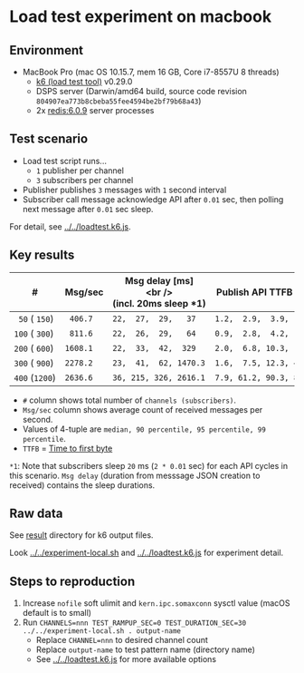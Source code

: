 # Load test experiment on macbook

## Environment

- MacBook Pro (mac OS 10.15.7, mem 16 GB, Core i7-8557U 8 threads)
  - [k6 (load test tool)](https://k6.io/) v0.29.0
  - DSPS server (Darwin/amd64 build, source code revision `804907ea773b8cbeba55fee4594be2bf79b68a43`)
  - 2x [redis:6.0.9](https://hub.docker.com/_/redis) server processes

## Test scenario

- Load test script runs... 
  - `1` publisher per channel
  - `3` subscribers per channel
- Publisher publishes `3` messages with `1` second interval
- Subscriber call message acknowledge API after `0.01` sec, then polling next message after `0.01` sec sleep.

For detail, see [../../loadtest.k6.js](../../loadtest.k6.js).

## Key results

| #              | Msg/sec  | Msg delay [ms]<br />(incl. 20ms sleep *1) | Publish API TTFB [ms]    | Acknowledge API TTFB [ms] |
| -------------- | -------- | ----------------------------------------- | ------------------------ | ------------------------- |
| ` 50` ( `150`) | ` 406.7` | `22,  27,  29,   37`                      | `1.2,  2.9,  3.9,  10.7` | `0.8,  2.2,  3.0,   5.6`  |
| `100` ( `300`) | ` 811.6` | `22,  26,  29,   64`                      | `0.9,  2.8,  4.2,  30.3` | `0.7,  2.0,  2.9,   9.4`  |
| `200` ( `600`) | `1608.1` | `22,  33,  42,  329`                      | `2.0,  6.8, 10.3, 179.4` | `1.0,  4.1,  7.1,  16.6`  |
| `300` ( `900`) | `2278.2` | `23,  41,  62, 1470.3`                    | `1.6,  7.5, 12.3, 450.7` | `1.1,  5.3,  9.2,  22.9`  |
| `400` (`1200`) | `2636.6` | `36, 215, 326, 2616.1`                    | `7.9, 61.2, 90.3, 830.4` | `5.2, 49.5, 70.5, 115.9`  |

- `#` column shows total number of `channels (subscribers)`.
- `Msg/sec` column shows average count of received messages per second.
- Values of 4-tuple are `median, 90 percentile, 95 percentile, 99 percentile`.
- `TTFB` = [Time to first byte](https://en.wikipedia.org/wiki/Time_to_first_byte)

`*1`: Note that subscribers sleep `20` ms (`2 * 0.01` sec) for each API cycles in this scenario. `Msg delay` (duration from messsage JSON creation to received) contains the sleep durations.

## Raw data

See [result](./result) directory for k6 output files.

Look [../../experiment-local.sh](../../experiment-local.sh) and [../../loadtest.k6.js](../../loadtest.k6.js) for experiment detail.

## Steps to reproduction

1. Increase `nofile` soft ulimit and `kern.ipc.somaxconn` sysctl value (macOS default is to small)
2. Run `CHANNELS=nnn TEST_RAMPUP_SEC=0 TEST_DURATION_SEC=30 ../../experiment-local.sh . output-name` 
    - Replace `CHANNEL=nnn` to desired channel count
    - Replace `output-name` to test pattern name (directory name)
    - See [../../loadtest.k6.js](../../loadtest.k6.js) for more available options
